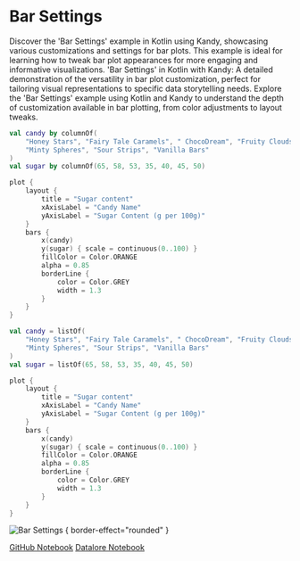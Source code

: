 # Bar Settings

<web-summary>
Discover the 'Bar Settings' example in Kotlin using Kandy, showcasing various customizations and settings for bar plots.
This example is ideal for learning how to tweak bar plot appearances for more engaging and informative visualizations.
</web-summary>

<card-summary>
'Bar Settings' in Kotlin with Kandy: A detailed demonstration of the versatility in bar plot customization,
perfect for tailoring visual representations to specific data storytelling needs.
</card-summary>

<link-summary>
Explore the 'Bar Settings' example using Kotlin and Kandy to understand the depth of customization available in bar plotting, from color adjustments to layout tweaks.
</link-summary>


<!---IMPORT org.jetbrains.kotlinx.kandy.letsplot.samples.Bars-->

<!---FUN bar_settings-->
<tabs>
<tab title="Dataframe">

```kotlin
val candy by columnOf(
    "Honey Stars", "Fairy Tale Caramels", " ChocoDream", "Fruity Clouds",
    "Minty Spheres", "Sour Strips", "Vanilla Bars"
)
val sugar by columnOf(65, 58, 53, 35, 40, 45, 50)

plot {
    layout {
        title = "Sugar content"
        xAxisLabel = "Candy Name"
        yAxisLabel = "Sugar Content (g per 100g)"
    }
    bars {
        x(candy)
        y(sugar) { scale = continuous(0..100) }
        fillColor = Color.ORANGE
        alpha = 0.85
        borderLine {
            color = Color.GREY
            width = 1.3
        }
    }
}
```

</tab>
<tab title="Collections">

```kotlin
val candy = listOf(
    "Honey Stars", "Fairy Tale Caramels", " ChocoDream", "Fruity Clouds",
    "Minty Spheres", "Sour Strips", "Vanilla Bars"
)
val sugar = listOf(65, 58, 53, 35, 40, 45, 50)

plot {
    layout {
        title = "Sugar content"
        xAxisLabel = "Candy Name"
        yAxisLabel = "Sugar Content (g per 100g)"
    }
    bars {
        x(candy)
        y(sugar) { scale = continuous(0..100) }
        fillColor = Color.ORANGE
        alpha = 0.85
        borderLine {
            color = Color.GREY
            width = 1.3
        }
    }
}
```

</tab></tabs>
<!---END-->

![Bar Settings](bar_settings.svg) { border-effect="rounded" }

<seealso style="cards">
       <category ref="example-ktnb">
           <a href="https://github.com/Kotlin/kandy/blob/main/examples/notebooks/lets-plot/samples/bars/bar_settings.ipynb" summary="View the notebook on our GitHub repository">GitHub Notebook</a>
           <a href="https://datalore.jetbrains.com/report/static/KQKedA4jDrKu63O53gEN0z/3V1NvF05jxMzPwhoJ029Qf" summary="Experiment with this example on Datalore">Datalore Notebook</a>
       </category>
</seealso>
